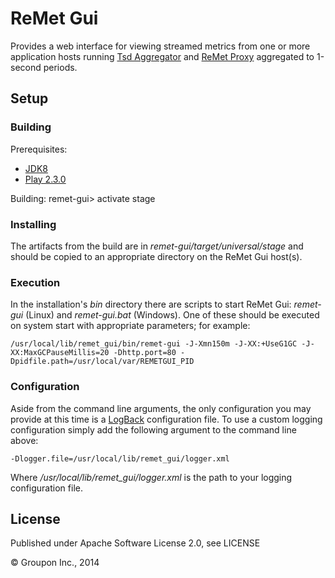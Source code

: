 ReMet Gui
=========

Provides a web interface for viewing streamed metrics from one or more application hosts running [Tsd Aggregator](../tsd/README.md) and [ReMet Proxy](../remet-proxy/README.md) aggregated to 1-second periods. 


Setup
-----

### Building

Prerequisites:
* [JDK8](http://www.oracle.com/technetwork/java/javase/downloads/jdk8-downloads-2133151.html)
* [Play 2.3.0](http://www.playframework.com/download)

Building:
    remet-gui> activate stage

### Installing

The artifacts from the build are in *remet-gui/target/universal/stage* and should be copied to an appropriate directory on the ReMet Gui host(s).

### Execution

In the installation's *bin* directory there are scripts to start ReMet Gui: *remet-gui* (Linux) and *remet-gui.bat* (Windows).  One of these should be executed on system start with appropriate parameters; for example:

    /usr/local/lib/remet_gui/bin/remet-gui -J-Xmn150m -J-XX:+UseG1GC -J-XX:MaxGCPauseMillis=20 -Dhttp.port=80 -Dpidfile.path=/usr/local/var/REMETGUI_PID

### Configuration

Aside from the command line arguments, the only configuration you may provide at this time is a [LogBack](http://logback.qos.ch/) configuration file.  To use a custom logging configuration simply add the following argument to the command line above:

    -Dlogger.file=/usr/local/lib/remet_gui/logger.xml

Where */usr/local/lib/remet_gui/logger.xml* is the path to your logging configuration file.

License
-------

Published under Apache Software License 2.0, see LICENSE

&copy; Groupon Inc., 2014
